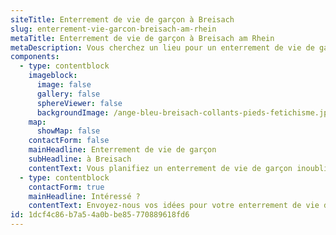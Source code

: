 ```yaml
---
siteTitle: Enterrement de vie de garçon à Breisach
slug: enterrement-vie-garcon-breisach-am-rhein
metaTitle: Enterrement de vie de garçon à Breisach am Rhein
metaDescription: Vous cherchez un lieu pour un enterrement de vie de garçon à Breisach ? Nous avons ce que vous recherchez ! Nos filles s'occuperont de vous et offriront une expérience inoubliable.
components:
  - type: contentblock
    imageblock:
      image: false
      gallery: false
      sphereViewer: false
      backgroundImage: /ange-bleu-breisach-collants-pieds-fetichisme.jpg
    map:
      showMap: false
    contactForm: false
    mainHeadline: Enterrement de vie de garçon
    subHeadline: à Breisach
    contentText: Vous planifiez un enterrement de vie de garçon inoubliable à Breisach ? Notre lieu exclusif offre le cadre parfait pour une nuit inoubliable. Nos filles assurent un divertissement de premier choix et une expérience unique qui restera gravée dans les mémoires. Découvrez nos offres variées et rendez votre soirée unique. Contactez-nous maintenant pour en savoir plus et sécuriser votre rendez-vous !
  - type: contentblock
    contactForm: true
    mainHeadline: Intéressé ?
    contentText: Envoyez-nous vos idées pour votre enterrement de vie de garçon et nous verrons ce qui est possible. Avec nous, votre enterrement de vie de garçon sera un événement inoubliable.
id: 1dcf4c86-b7a5-4a0b-be85-770889618fd6
---
```

